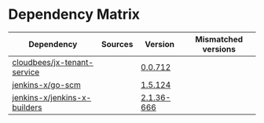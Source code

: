 # Dependency Matrix

Dependency | Sources | Version | Mismatched versions
---------- | ------- | ------- | -------------------
[cloudbees/jx-tenant-service](https://github.com/cloudbees/jx-tenant-service) |  | [0.0.712](https://github.com/cloudbees/jx-tenant-service/releases/tag/v0.0.712) | 
[jenkins-x/go-scm](https://github.com/jenkins-x/go-scm) |  | [1.5.124]() | 
[jenkins-x/jenkins-x-builders](https://github.com/jenkins-x/jenkins-x-builders) |  | [2.1.36-666]() | 
